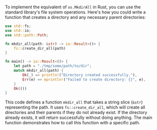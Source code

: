  To implement the equivalent of `os.MkdirAll` in Rust, you can use the standard library's file system operations. Here's how you could write a function that creates a directory and any necessary parent directories:

```rust
use std::fs;
use std::io;
use std::path::Path;

fn mkdir_all(path: &str) -> io::Result<()> {
    fs::create_dir_all(path)
}

fn main() -> io::Result<()> {
    let path = "./tmp/some/path/to/dir";
    match mkdir_all(path) {
        Ok(_) => println!("Directory created successfully."),
        Err(e) => eprintln!("Failed to create directory: {}", e),
    }
    Ok(())
}
```

This code defines a function `mkdir_all` that takes a string slice (`&str`) representing the path. It uses `fs::create_dir_all`, which will create all directories and their parents if they do not already exist. If the directory already exists, it will return successfully without doing anything. The main function demonstrates how to call this function with a specific path.
